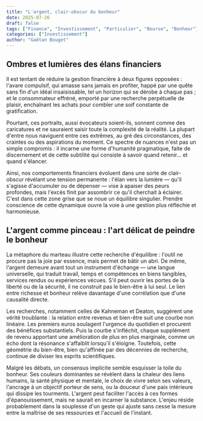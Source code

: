 ```yaml
---
title: "L'argent, clair-obscur du bonheur"
date: 2025-07-26
draft: false
tags: ["Finance", "Investissement", "Particulier", "Bourse", "Bonheur"]
categories: ["Investissement"]
author: "Gaëtan Bouget"
---
```

## Ombres et lumières des élans financiers
Il est tentant de réduire la gestion financière à deux figures opposées : l'avare compulsif, qui amasse sans jamais en profiter, happé par une quête sans fin d'un idéal insaisissable, tel un horizon qui se dérobe à chaque pas ; et le consommateur effréné, emporté par une recherche perpétuelle de plaisir, enchaînant les achats pour combler une soif constante de gratification.

Pourtant, ces portraits, aussi évocateurs soient-ils, sonnent comme des caricatures et ne sauraient saisir toute la complexité de la réalité. La plupart d'entre nous naviguent entre ces extrêmes, au gré des circonstances, des craintes ou des aspirations du moment. Ce spectre de nuances n'est pas un simple compromis : il incarne une forme d'humanité pragmatique, faite de discernement et de cette subtilité qui consiste à savoir quand retenir… et quand s'élancer.

Ainsi, nos comportements financiers évoluent dans une sorte de clair-obscur révélant une tension permanente : l'élan vers la lumière — qu'il s'agisse d'accumuler ou de dépenser — vise à apaiser des peurs profondes, mais l'excès finit par assombrir ce qu'il cherchait à éclairer. C'est dans cette zone grise que se noue un équilibre singulier. Prendre conscience de cette dynamique ouvre la voie à une gestion plus réfléchie et harmonieuse.

## L'argent comme pinceau : l'art délicat de peindre le bonheur

La métaphore du marteau illustre cette recherche d'équilibre : l'outil ne procure pas la joie par essence, mais permet de bâtir un abri. De même, l'argent demeure avant tout un instrument d'échange — une langue universelle, qui traduit travail, temps et compétences en biens tangibles, services rendus ou expériences vécues. S'il peut ouvrir les portes de la liberté ou de la sécurité, il ne construit pas le bien-être à lui seul. Le lien entre richesse et bonheur relève davantage d'une corrélation que d'une causalité directe.

Les recherches, notamment celles de Kahneman et Deaton, suggèrent une vérité troublante : la relation entre revenus et bien-être suit une courbe non linéaire. Les premiers euros soulagent l'urgence du quotidien et procurent des bénéfices substantiels. Puis la courbe s'infléchit, chaque supplément de revenu apportant une amélioration de plus en plus marginale, comme un écho dont la résonance s'affaiblit lorsqu'il s'éloigne. Toutefois, cette géométrie du bien-être, bien qu'affinée par des décennies de recherche, continue de diviser les esprits scientifiques.

Malgré les débats, un consensus implicite semble esquisser la toile du bonheur. Ses couleurs dominantes se révèlent dans la chaleur des liens humains, la santé physique et mentale, le choix de vivre selon ses valeurs, l'ancrage à un objectif porteur de sens, ou la douceur d'une paix intérieure qui dissipe les tourments. L'argent peut faciliter l'accès à ces formes d'épanouissement, mais ne saurait en incarner la substance. L'enjeu réside probablement dans la souplesse d'un geste qui ajuste sans cesse la mesure entre la maîtrise de ses ressources et l'accueil de l'instant.
